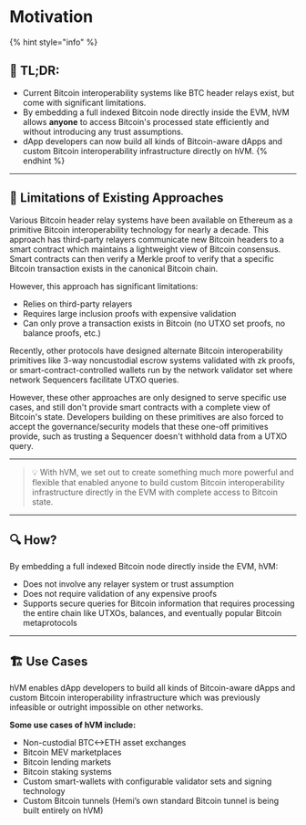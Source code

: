 # Motivation

{% hint style="info" %}
## 📜 **TL;DR:**

* Current Bitcoin interoperability systems like BTC header relays exist, but come with significant limitations.
* By embedding a full indexed Bitcoin node directly inside the EVM, hVM allows **anyone** to access Bitcoin's processed state efficiently and without introducing any trust assumptions.
* dApp developers can now build all kinds of Bitcoin-aware dApps and custom Bitcoin interoperability infrastructure directly on hVM.
{% endhint %}

***

## 🚧 Limitations of Existing Approaches

Various Bitcoin header relay systems have been available on Ethereum as a primitive Bitcoin interoperability technology for nearly a decade. This approach has third-party relayers communicate new Bitcoin headers to a smart contract which maintains a lightweight view of Bitcoin consensus. Smart contracts can then verify a Merkle proof to verify that a specific Bitcoin transaction exists in the canonical Bitcoin chain.

However, this approach has significant limitations:

* Relies on third-party relayers
* Requires large inclusion proofs with expensive validation
* Can only prove a transaction exists in Bitcoin (no UTXO set proofs, no balance proofs, etc.)

Recently, other protocols have designed alternate Bitcoin interoperability primitives like 3-way noncustodial escrow systems validated with zk proofs, or smart-contract-controlled wallets run by the network validator set where network Sequencers facilitate UTXO queries.

However, these other approaches are only designed to serve specific use cases, and still don't provide smart contracts with a complete view of Bitcoin's state. Developers building on these primitives are also forced to accept the governance/security models that these one-off primitives provide, such as trusting a Sequencer doesn't withhold data from a UTXO query.

***

> 💡 With hVM, we set out to create something much more powerful and flexible that enabled anyone to build custom Bitcoin interoperability infrastructure directly in the EVM with complete access to Bitcoin state.

***

## 🔍 How?

By embedding a full indexed Bitcoin node directly inside the EVM, hVM:

* Does not involve any relayer system or trust assumption
* Does not require validation of any expensive proofs
* Supports secure queries for Bitcoin information that requires processing the entire chain like UTXOs, balances, and eventually popular Bitcoin metaprotocols

***

## 🏗️ Use Cases

hVM enables dApp developers to build all kinds of Bitcoin-aware dApps and custom Bitcoin interoperability infrastructure which was previously infeasible or outright impossible on other networks.

**Some use cases of hVM include:**

* Non-custodial BTC<->ETH asset exchanges
* Bitcoin MEV marketplaces
* Bitcoin lending markets
* Bitcoin staking systems
* Custom smart-wallets with configurable validator sets and signing technology
* Custom Bitcoin tunnels (Hemi’s own standard Bitcoin tunnel is being built entirely on hVM)
